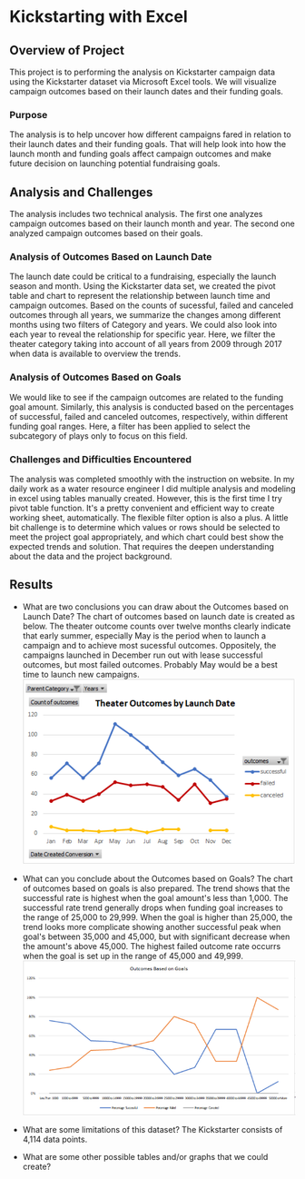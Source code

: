 # Kickstarting with Excel

## Overview of Project
This project is to performing the analysis on Kickstarter campaign data using the Kickstarter dataset via Microsoft Excel tools. We will visualize campaign outcomes based on their launch dates and their funding goals.
### Purpose
The analysis is to help uncover how different campaigns fared in relation to their launch dates and their funding goals. That will help look into how the launch month and funding goals affect campaign outcomes and make future decision on launching potential fundraising goals.
## Analysis and Challenges
The analysis includes two technical analysis. The first one analyzes campaign outcomes based on their launch month and year. The second one analyzed campaign outcomes based on their goals.

### Analysis of Outcomes Based on Launch Date
The launch date could be critical to a fundraising, especially the launch season and month. Using the Kickstarter data set, we created the pivot table and chart to represent the relationship between launch time and campaign outcomes. Based on the counts of sucessful, failed and canceled outcomes through all years, we summarize the changes among different months using two filters of Category and years. We could also look into each year to reveal the relationship for specific year. Here, we filter the theater category taking into account of all years from 2009 through 2017 when data is available to overview the trends.

### Analysis of Outcomes Based on Goals
We would like to see if the campaign outcomes are related to the funding goal amount. Similarly, this analysis is conducted based on the percentages of successful, failed and canceled outcomes, respectively, within different funding goal ranges. Here, a filter has been applied to select the subcategory of plays only to focus on this field.

### Challenges and Difficulties Encountered
The analysis was completed smoothly with the instruction on website. In my daily work as a water resource engineer I did multiple analysis and modeling in excel using tables manually created. However, this is the first time I try pivot table function. It's a pretty convenient and efficient way to create working sheet, automatically. The flexible filter option is also a plus. A little bit challenge is to determine which values or rows should be selected to meet the project goal appropriately, and which chart could best show the expected trends and solution. That requires the deepen understanding about the data and the project background.

## Results

- What are two conclusions you can draw about the Outcomes based on Launch Date?
The chart of outcomes based on launch date is created as below. The theater outcome counts over twelve months clearly indicate that early summer, especially May is the period when to launch a campaign and to achieve most sucessful outcomes. Oppositely, the campaigns launched in December run out with lease successful outcomes, but most failed outcomes. Probably May would be a best time to launch new campaigns.
![Outcomes vs date_Image](https://github.com/hankai26/Campaign_Fund_Analysis/blob/main/resources/Theater_Outcomes_vs_Launch.png)

- What can you conclude about the Outcomes based on Goals?
The chart of outcomes based on goals is also prepared. The trend shows that the successful rate is highest when the goal amount's less than 1,000. The successful rate trend generally drops when funding goal increases to the range of 25,000 to 29,999. When the goal is higher than 25,000, the trend looks more complicate showing another successful peak when goal's between 35,000 and 45,000, but with significant decrease when the amount's above 45,000. The highest failed outcome rate occurrs when the goal is set up in the range of 45,000 and 49,999.
![Outcomes vs goal_Image](https://github.com/hankai26/Campaign_Fund_Analysis/blob/main/resources/Outcomes_vs_Goals.png)

- What are some limitations of this dataset?
The Kickstarter consists of 4,114 data points. 

- What are some other possible tables and/or graphs that we could create?
